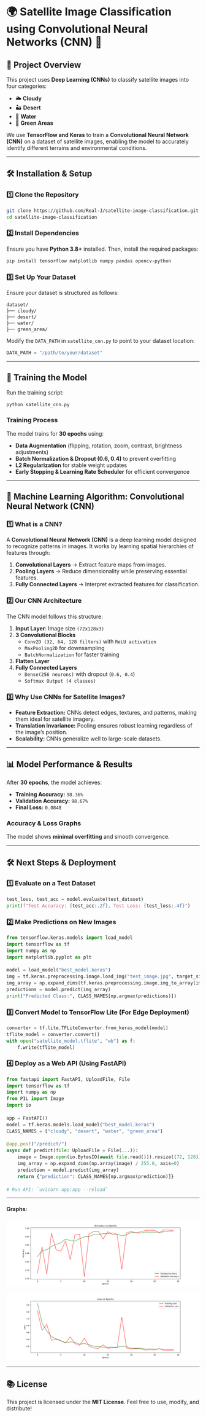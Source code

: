# 🌍 Satellite Image Classification using Convolutional Neural Networks (CNN) 🚀

## 📌 Project Overview
This project uses **Deep Learning (CNNs)** to classify satellite images into four categories:
- 🌥 **Cloudy**
- 🏜 **Desert**
- 🌊 **Water**
- 🌿 **Green Areas**

We use **TensorFlow and Keras** to train a **Convolutional Neural Network (CNN)** on a dataset of satellite images, enabling the model to accurately identify different terrains and environmental conditions.

---

## 🛠 Installation & Setup
### **1️⃣ Clone the Repository**
```sh
git clone https://github.com/Real-J/satellite-image-classification.git
cd satellite-image-classification
```

### **2️⃣ Install Dependencies**
Ensure you have **Python 3.8+** installed. Then, install the required packages:
```sh
pip install tensorflow matplotlib numpy pandas opencv-python
```

### **3️⃣ Set Up Your Dataset**
Ensure your dataset is structured as follows:
```
dataset/
├── cloudy/
├── desert/
├── water/
├── green_area/
```
Modify the `DATA_PATH` in `satellite_cnn.py` to point to your dataset location:
```python
DATA_PATH = "/path/to/your/dataset"
```

---

## 🚀 Training the Model
Run the training script:
```sh
python satellite_cnn.py
```

### **Training Process**
The model trains for **30 epochs** using:
- **Data Augmentation** (flipping, rotation, zoom, contrast, brightness adjustments)
- **Batch Normalization & Dropout (0.6, 0.4)** to prevent overfitting
- **L2 Regularization** for stable weight updates
- **Early Stopping & Learning Rate Scheduler** for efficient convergence

---

## 🧠 Machine Learning Algorithm: Convolutional Neural Network (CNN)
### **1️⃣ What is a CNN?**
A **Convolutional Neural Network (CNN)** is a deep learning model designed to recognize patterns in images. It works by learning spatial hierarchies of features through:
1. **Convolutional Layers** → Extract feature maps from images.
2. **Pooling Layers** → Reduce dimensionality while preserving essential features.
3. **Fully Connected Layers** → Interpret extracted features for classification.

### **2️⃣ Our CNN Architecture**
The CNN model follows this structure:
1. **Input Layer**: Image size `(72x128x3)`
2. **3 Convolutional Blocks**
   - `Conv2D (32, 64, 128 filters)` with `ReLU activation`
   - `MaxPooling2D` for downsampling
   - `BatchNormalization` for faster training
3. **Flatten Layer**
4. **Fully Connected Layers**
   - `Dense(256 neurons)` with dropout (`0.6, 0.4`)
   - `Softmax Output (4 classes)`

### **3️⃣ Why Use CNNs for Satellite Images?**
- **Feature Extraction:** CNNs detect edges, textures, and patterns, making them ideal for satellite imagery.
- **Translation Invariance:** Pooling ensures robust learning regardless of the image’s position.
- **Scalability:** CNNs generalize well to large-scale datasets.

---

## 📊 Model Performance & Results
After **30 epochs**, the model achieves:
- **Training Accuracy:** `98.36%`
- **Validation Accuracy:** `98.67%`
- **Final Loss:** `0.0848`

### **Accuracy & Loss Graphs**
The model shows **minimal overfitting** and smooth convergence.

---

## 🛠 Next Steps & Deployment
### **1️⃣ Evaluate on a Test Dataset**
```python
test_loss, test_acc = model.evaluate(test_dataset)
print(f"Test Accuracy: {test_acc:.2f}, Test Loss: {test_loss:.4f}")
```

### **2️⃣ Make Predictions on New Images**
```python
from tensorflow.keras.models import load_model
import tensorflow as tf
import numpy as np
import matplotlib.pyplot as plt

model = load_model("best_model.keras")
img = tf.keras.preprocessing.image.load_img("test_image.jpg", target_size=(72, 128))
img_array = np.expand_dims(tf.keras.preprocessing.image.img_to_array(img), 0)
predictions = model.predict(img_array)
print("Predicted Class:", CLASS_NAMES[np.argmax(predictions)])
```

### **3️⃣ Convert Model to TensorFlow Lite (For Edge Deployment)**
```python
converter = tf.lite.TFLiteConverter.from_keras_model(model)
tflite_model = converter.convert()
with open("satellite_model.tflite", "wb") as f:
    f.write(tflite_model)
```

### **4️⃣ Deploy as a Web API (Using FastAPI)**
```python
from fastapi import FastAPI, UploadFile, File
import tensorflow as tf
import numpy as np
from PIL import Image
import io

app = FastAPI()
model = tf.keras.models.load_model("best_model.keras")
CLASS_NAMES = ["cloudy", "desert", "water", "green_area"]

@app.post("/predict/")
async def predict(file: UploadFile = File(...)):
    image = Image.open(io.BytesIO(await file.read())).resize((72, 128))
    img_array = np.expand_dims(np.array(image) / 255.0, axis=0)
    prediction = model.predict(img_array)
    return {"prediction": CLASS_NAMES[np.argmax(prediction)]}

# Run API: `uvicorn app:app --reload`
```
----

#### Graphs:
![Graph](G_1.png)

![Graph](G_2.png)

---

## 📚 License
This project is licensed under the **MIT License**. Feel free to use, modify, and distribute!



